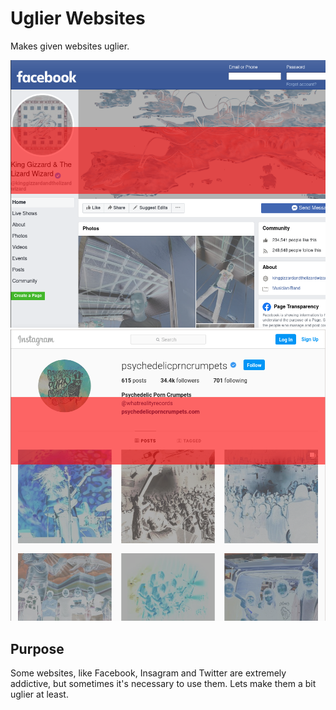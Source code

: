# Uglier Websites
Makes given websites uglier.

![Screenshot of the uglified Facebook](https://raw.githubusercontent.com/trustedtomato/uglier-websites/master/screenshots/facebook.png)
![Screenshot of the uglified Instagram](https://raw.githubusercontent.com/trustedtomato/uglier-websites/master/screenshots/instagram.png)

## Purpose
Some websites, like Facebook, Insagram and Twitter are extremely addictive, but sometimes it's necessary to use them. 
Lets make them a bit uglier at least.
